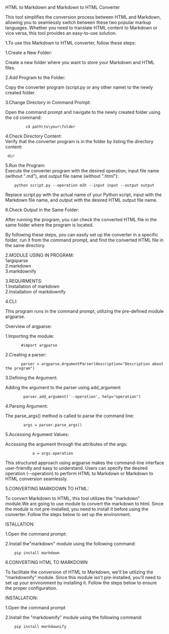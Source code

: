 HTML to Markdown and Markdown to HTML Converter

This tool simplifies the conversion process between HTML and Markdown, allowing you to seamlessly switch between these two popular markup languages. Whether you need to translate HTML content to Markdown or vice versa, this tool provides an easy-to-use solution.


<Bold>1.To use this Markdown to HTML converter, follow these steps:</Bold><br>

  1.Create a New Folder:<br>
  <p> Create a new folder where you want to store your Markdown and HTML files.</p>

  2.Add Program to the Folder:<br>
  <p>  Copy the converter program (script.py or any other name) to the newly created folder.<br></p>

  3.Change Directory in Command Prompt:<br>
    <p>  Open the command prompt and navigate to the newly created folder using the cd command:<br><p>
    
             cd path\to\your\folder
  4.Check Directory Content:<br>
  Verify that the converter program is in the folder by listing the directory 
  content:
  
     dir
             
  5.Run the Program:<br>
  Execute the converter program with the desired operation, input file name 
  (without ".md"), and output file name (without ".html"):

        python script.py --operation m2h --input input --output output
Replace script.py with the actual name of your Python script, input with the Markdown file name, and output with the desired HTML output file name.

6.Check Output in the Same Folder:
<p>After running the program, you can check the converted HTML file in the same folder where the program is located.</p>

By following these steps, you can easily set up the converter in a specific folder, run it from the command prompt, and find the converted HTML file in the same directory.


2.MODULE USING IN PROGRAM: <br>
   1argsparse<br>
   2.markdown<br>
   3.markdownify<br>

3.REQUIRMENTS:<br>
   1.Installation of markdown <br>
   2.Installation of markdownify

4.CLI:

  This program runs in the command prompt, utilizing the pre-defined module argparse.

Overview of argparse:<br>

  1.Importing the module:

           #import argparse

  2.Creating a parser:

           parser = argparse.ArgumentParser(description="Description about the program")

  3.Defining the Argument:

  Adding the argument to the parser using add_argument

            parser.add_argument('--operation', help="operation")

  4.Parsing Argument:

  The parse_args() method is called to parse the command line:

            args = parser.parse_args()

  5.Accessing Argument Values:

  Accessing the argument through the attributes of the args:

                a = args.operation

This structured approach using argparse makes the command-line interface user-friendly and easy to understand. Users can specify the desired operation (--operation) to perform HTML to Markdown or Markdown to HTML conversion seamlessly. 


5.CONVERTING MARKDOWN TO HTML:

To convert Markdown to HTML, this tool utilizes the "markdown" module.We are going to use module to convert the markdown to html. Since the module is not pre-installed, you need to install it before using the converter. Follow the steps below to set up the environment.
 
ISTALLATION:

1.Open the command prompt:

2.Install the"markdown" module using the following command:
         
        pip install markdown


6.CONVERTING HTML TO MARKDOWN

To facilitate the conversion of HTML to Markdown, we'll be utilizing the "markdownify" module. Since this module isn't pre-installed, you'll need to set up your environment by installing it. Follow the steps below to ensure the proper configuration.

INSTALLATION:

  1.Open the command prompt

  2.Install the "markdownify" module using the following command:

        pip install markdownify


